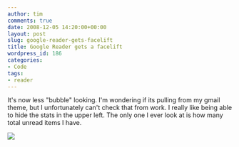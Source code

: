 ```yaml
---
author: tim
comments: true
date: 2008-12-05 14:20:00+00:00
layout: post
slug: google-reader-gets-facelift
title: Google Reader gets a facelift
wordpress_id: 186
categories:
- Code
tags:
- reader
---
```


It's now less "bubble" looking.  I'm wondering if its pulling from my gmail theme, but I unfortunately can't check that from work.  I really like being able to hide the stats in the upper left.  The only one I ever look at is how many total unread items I have.  

  



[![](http://1.bp.blogspot.com/_Ng3QbVQfLZ8/STk5K-WSxAI/AAAAAAAAT_c/dhYyr6IvNIk/s320/reader.jpg)](http://1.bp.blogspot.com/_Ng3QbVQfLZ8/STk5K-WSxAI/AAAAAAAAT_c/dhYyr6IvNIk/s1600-h/reader.jpg)
